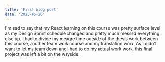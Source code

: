 ```yaml
---
title: 'First blog post'
date: '2023-05-26'
---
```


I'm sad to say that my React learning on this course was pretty surface level as my Design Sprint schedule changed and pretty much messed everything else up. I had to divide my meagre time outside of the thesis work between this course, another team work course and my translation work. As I didn't want to let my team down and I had to do my actual work work, this final project was left a bit on the wayside.